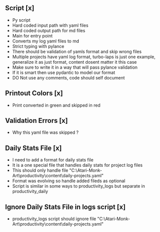 ## Script [x]

- Py script
- Hard coded input path with yaml files
- Hard coded output path for md files
- Main for entry point
- Converts my log yaml files to md
- Strict typing with pylance
- There should be validation of yamls format and skip wrong files
- Multiple projects have yaml log format, turbo-laps is just one example, generalize it as just format, content dosent matter it this case
- Make sure to write it in a way that will pass pylance validation
- If it is smart then use pydantic to model our format
- DO Not use any comments, code should self document

## Printout Colors [x]

- Print converted in green and skipped in red

## Validation Errors [x]

- Why this yaml file was skipped ?

## Daily Stats File [x]

- I need to add a format for daily stats file
- It is a one special file that handles daily stats for project log files
- This should only handle file "C:\Atari-Monk-Art\productivity\content\daily-projects.yaml"
- Format was evolving so handle added fileds as optional
- Script is similar in some ways to productivity_logs but separate in productivity_daily

## Ignore Daily Stats File in logs script [x]

- productivity_logs script should ignore file "C:\Atari-Monk-Art\productivity\content\daily-projects.yaml"